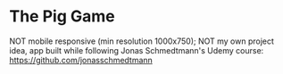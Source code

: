 # The Pig Game
NOT mobile responsive (min resolution 1000x750);
NOT my own project idea, app built while following Jonas Schmedtmann's Udemy course: https://github.com/jonasschmedtmann
